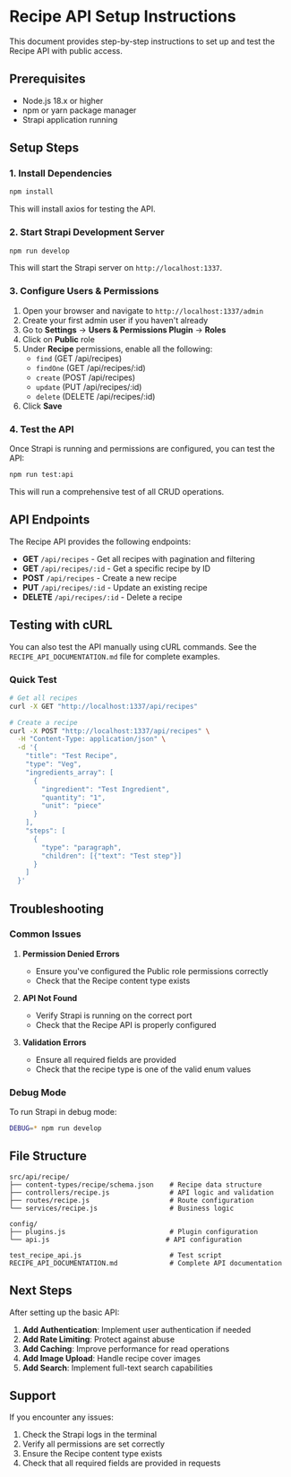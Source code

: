 # Recipe API Setup Instructions

This document provides step-by-step instructions to set up and test the Recipe API with public access.

## Prerequisites

- Node.js 18.x or higher
- npm or yarn package manager
- Strapi application running

## Setup Steps

### 1. Install Dependencies

```bash
npm install
```

This will install axios for testing the API.

### 2. Start Strapi Development Server

```bash
npm run develop
```

This will start the Strapi server on `http://localhost:1337`.

### 3. Configure Users & Permissions

1. Open your browser and navigate to `http://localhost:1337/admin`
2. Create your first admin user if you haven't already
3. Go to **Settings** → **Users & Permissions Plugin** → **Roles**
4. Click on **Public** role
5. Under **Recipe** permissions, enable all the following:
   - `find` (GET /api/recipes)
   - `findOne` (GET /api/recipes/:id)
   - `create` (POST /api/recipes)
   - `update` (PUT /api/recipes/:id)
   - `delete` (DELETE /api/recipes/:id)
6. Click **Save**

### 4. Test the API

Once Strapi is running and permissions are configured, you can test the API:

```bash
npm run test:api
```

This will run a comprehensive test of all CRUD operations.

## API Endpoints

The Recipe API provides the following endpoints:

- **GET** `/api/recipes` - Get all recipes with pagination and filtering
- **GET** `/api/recipes/:id` - Get a specific recipe by ID
- **POST** `/api/recipes` - Create a new recipe
- **PUT** `/api/recipes/:id` - Update an existing recipe
- **DELETE** `/api/recipes/:id` - Delete a recipe

## Testing with cURL

You can also test the API manually using cURL commands. See the `RECIPE_API_DOCUMENTATION.md` file for complete examples.

### Quick Test

```bash
# Get all recipes
curl -X GET "http://localhost:1337/api/recipes"

# Create a recipe
curl -X POST "http://localhost:1337/api/recipes" \
  -H "Content-Type: application/json" \
  -d '{
    "title": "Test Recipe",
    "type": "Veg",
    "ingredients_array": [
      {
        "ingredient": "Test Ingredient",
        "quantity": "1",
        "unit": "piece"
      }
    ],
    "steps": [
      {
        "type": "paragraph",
        "children": [{"text": "Test step"}]
      }
    ]
  }'
```

## Troubleshooting

### Common Issues

1. **Permission Denied Errors**
   - Ensure you've configured the Public role permissions correctly
   - Check that the Recipe content type exists

2. **API Not Found**
   - Verify Strapi is running on the correct port
   - Check that the Recipe API is properly configured

3. **Validation Errors**
   - Ensure all required fields are provided
   - Check that the recipe type is one of the valid enum values

### Debug Mode

To run Strapi in debug mode:

```bash
DEBUG=* npm run develop
```

## File Structure

```
src/api/recipe/
├── content-types/recipe/schema.json    # Recipe data structure
├── controllers/recipe.js               # API logic and validation
├── routes/recipe.js                    # Route configuration
└── services/recipe.js                  # Business logic

config/
├── plugins.js                          # Plugin configuration
└── api.js                             # API configuration

test_recipe_api.js                      # Test script
RECIPE_API_DOCUMENTATION.md             # Complete API documentation
```

## Next Steps

After setting up the basic API:

1. **Add Authentication**: Implement user authentication if needed
2. **Add Rate Limiting**: Protect against abuse
3. **Add Caching**: Improve performance for read operations
4. **Add Image Upload**: Handle recipe cover images
5. **Add Search**: Implement full-text search capabilities

## Support

If you encounter any issues:

1. Check the Strapi logs in the terminal
2. Verify all permissions are set correctly
3. Ensure the Recipe content type exists
4. Check that all required fields are provided in requests

